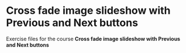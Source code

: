 # Cross fade image slideshow with Previous and Next buttons
Exercise files for the course **Cross fade image slideshow with Previous and Next buttons**
